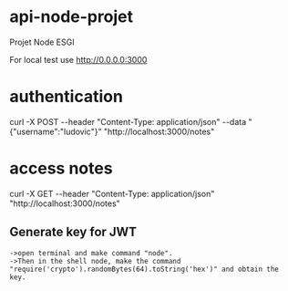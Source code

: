 # api-node-projet
Projet Node ESGI


For local test use http://0.0.0.0:3000

# authentication
curl -X POST --header "Content-Type: application/json" --data "{\"username\":\"ludovic\"}" "http://localhost:3000/notes"

# access notes
curl -X GET --header "Content-Type: application/json" "http://localhost:3000/notes"

## Generate key for JWT
    ->open terminal and make command "node". 
    ->Then in the shell node, make the command "require('crypto').randomBytes(64).toString('hex')" and obtain the key.